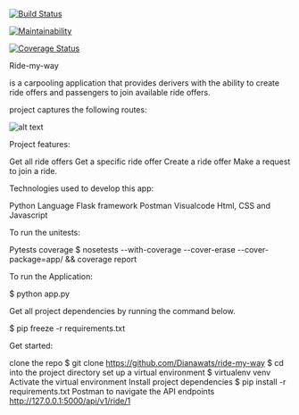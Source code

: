 
[![Build Status](https://travis-ci.org/Dianawats/ride-my-way.svg?branch=Apiv1)](https://travis-ci.org/Dianawats/ride-my-way) 

[![Maintainability](https://api.codeclimate.com/v1/badges/809627c07a98c069d4b2/maintainability)](https://codeclimate.com/github/Dianawats/ride-my-way/maintainability)

[![Coverage Status](https://coveralls.io/repos/github/Dianawats/ride-my-way/badge.svg?branch=master)](https://coveralls.io/github/Dianawats/ride-my-way?branch=master)



Ride-my-way

is a carpooling application that provides derivers with the ability to create ride offers and passengers to join available ride offers.

project captures the following routes:

![alt text](https://raw.github.com/Dianawats/ride-my-way/Apiv1*/Pictures/to/capture.png)

Project features:

Get all ride offers
Get a specific ride offer
Create a ride offer
Make a request to join a ride.

Technologies used to develop this app:

Python Language
Flask framework
Postman
Visualcode
Html, CSS and Javascript

To run the unitests:

Pytests
coverage $ nosetests --with-coverage --cover-erase --cover-package=app/ && coverage report

To run the Application:

$ python app.py

Get all project dependencies by running the command below.

$ pip freeze -r requirements.txt

Get started:

clone the repo $ git clone https://github.com/Dianawats/ride-my-way
$ cd into the project directory
set up a virtual environment $ virtualenv venv
Activate the virtual environment
Install project dependencies $ pip install -r requirements.txt
Postman to navigate the API endpoints  http://127.0.0.1:5000/api/v1/ride/1







